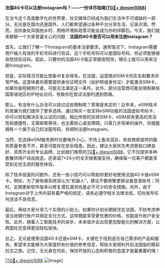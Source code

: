 **法国4G卡可以注册Instagram吗？——一份详尽指南[[TG💪+ @esim1088](https://t.me/s/esim1088)]**

在当今这个高度数字化的世界里，社交媒体已经成为我们生活中不可或缺的一部分。无论是在国内还是国外，人们都希望通过各种平台分享生活、记录点滴。然而，当你身处异国他乡时，网络环境和政策可能会成为你的绊脚石。今天，我们就来聊聊一个大家普遍关心的问题：**法国的4G卡是否可以用来注册Instagram？**

首先，让我们了解一下Instagram的基本注册要求。通常情况下，Instagram需要用户输入有效的手机号码进行验证。这个手机号码可以是国际号码，但必须能够接收短信验证码。因此，只要你的法国4G卡能正常接收短信，理论上就可以用来注册Instagram。

但是，实际情况可能比想象中复杂得多。在法国，运营商对SIM卡的实名制要求非常严格。这意味着你需要提供身份证明文件（如护照或身份证）才能激活SIM卡。如果你是短期旅行者，可能无法满足这一条件。此外，部分运营商可能会限制某些国家或地区的IP地址访问，导致你在尝试注册时遇到困难。

那么，有没有什么办法可以绕过这些限制呢？答案是肯定的！近年来，eSIM技术的发展为我们提供了更多选择。通过购买一张支持eSIM功能的法国虚拟号码卡，你可以轻松解决实名认证的问题。相比传统的实体SIM卡，eSIM具有更高的灵活性和便捷性，无需邮寄等待，也无需担心语言障碍。只需几步简单的操作，你就能拥有一个属于自己的法国号码，并顺利注册Instagram。

当然，在选择eSIM服务商时也要格外小心。市场上鱼龙混杂，有些商家提供的服务质量参差不齐，甚至可能存在安全隐患。因此，建议大家优先考虑那些口碑良好、资质齐全的专业品牌。比如我们推荐的[TG💪+ @esim1088](https://t.me/s/esim1088)，它不仅提供多种套餐供用户自由挑选，还承诺7*24小时全天候客服支持，确保每一位客户都能享受到无忧无虑的服务体验。

除了技术层面的问题外，还有一些小技巧可以帮助你更好地使用法国4G卡或eSIM卡。例如，为了避免被系统误认为“机器人”，建议不要频繁更换设备登录账号；同时，定期更新软件版本以修复潜在漏洞也是必不可少的安全措施。另外，由于Instagram对于上传内容有着严格的规定，请务必遵守相关法律法规，切勿发布任何违法不良信息。

最后，再给大家分享几个实用的小贴士。如果你计划长期居住在法国，不妨考虑申请当地银行账户并绑定支付方式，这样既能享受更优惠的价格，也能提升账户安全性。此外，随着人工智能技术的进步，未来或许会出现更加智能化的解决方案，让跨国社交变得更加轻松愉快。

总之，无论是使用法国4G卡还是eSIM卡，关键在于找到适合自己需求的产品和服务。希望本文能够为大家提供有价值的参考信息，帮助大家顺利开启法国版的精彩社交之旅。记住，无论身在何处，保持开放的心态和积极的态度才是最重要的哦！

[[TG💪+ @esim1088](https://t.me/s/esim1088) ![Image](https://i.postimg.cc/4NQfJmqS/Snipaste-2025-05-13-00-14-12.png)]